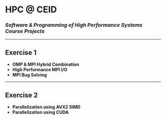 # **HPC @ CEID**  
### _Software & Programming of High Performance Systems Course Projects_

---

## **Exercise 1**
- **OMP & MPI Hybrid Combination**
- **High Performance MPI I/O**
- **MPI Bug Solving**

---

## **Exercise 2**
- **Parallelization using AVX2 SIMD**
- **Parallelization using CUDA**
